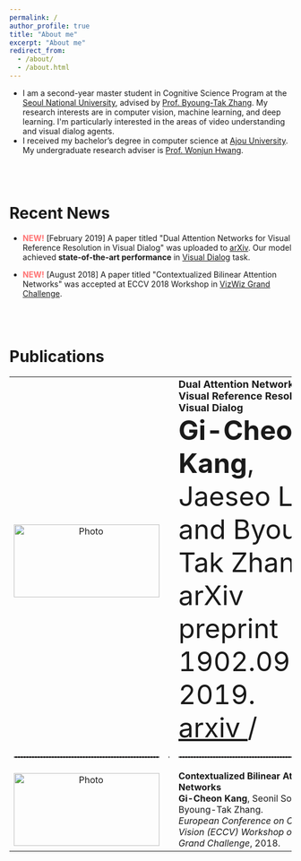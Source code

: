 ```yaml
---
permalink: /
author_profile: true
title: "About me"
excerpt: "About me"
redirect_from: 
  - /about/
  - /about.html
---
```


* I am a second-year master student in Cognitive Science Program at the [Seoul National University](http://en.snu.ac.kr), advised by [Prof. Byoung-Tak Zhang](https://bi.snu.ac.kr/~btzhang/). My research interests are in computer vision, machine learning, and deep learning. I'm particularly interested in the areas of video understanding and visual dialog agents.
* I received my bachelor’s degree in computer science at [Ajou University](http://www.ajou.ac.kr/en/). My undergraduate research adviser is [Prof. Wonjun Hwang](https://sites.google.com/site/haepaly/Home).
<br>
<br>

# Recent News
* <span style="color:#ff7272">**NEW!**</span> [February 2019] A paper titled "Dual Attention Networks for Visual Reference Resolution in Visual Dialog" was uploaded to [arXiv](https://arxiv.org/abs/1902.09368). Our model achieved **state-of-the-art performance** in [Visual Dialog](https://visualdialog.org) task.

* <span style="color:#ff7272">**NEW!**</span> [August 2018] A paper titled "Contextualized Bilinear Attention Networks" was accepted at ECCV 2018 Workshop in [VizWiz Grand Challenge](http://vizwiz.org/workshop/).
<br>
<br>

# Publications
<table align="center" style="border-collapse: collapse; border: none;">
    <tr style="border: none;">
        <td align="center" style="border: none;"><img src="https://github.com/gicheonkang/gicheonkang.github.io/blob/master/images/DAN-19.png?raw=true" alt="Photo" width="260" height="130" /></td>
        <td style="border: none;"></td>
        <td align="left" style="border: none;"><b><a href="https://arxiv.org/pdf/1902.09368.pdf" style="font-size: 18px; text-decoration: none">Dual Attention Networks for Visual Reference Resolution in Visual Dialog</a></b> <br><font size=16><b>Gi-Cheon Kang</b>, Jaeseo Lim, and Byoung-Tak Zhang. </font> <br><font size=16> arXiv preprint 1902.09368, 2019. </font><br> <font size=16><a href="https://arxiv.org/abs/1902.09368"> arxiv </a> / </font></td>
    </tr>
    <tr style="border: none;">
        <td style="border: none;"><hr style="border: 1px dashed #8c8b8b;" /></td>
        <td style="border: none;"><hr style="border: 1px dashed #8c8b8b;" /></td>
        <td style="border: none;"><hr style="border: 1px dashed #8c8b8b;" /></td>
    </tr>
    <tr style="border: none;">
        <td align="center" style="border: none;"><img src="https://github.com/gicheonkang/gicheonkang.github.io/blob/master/images/CBAN-18.png?raw=true" alt="Photo" width="260" height="130" /></td>
        <td style="border: none;"></td>
        <td align="left" style="border: none;"><b><a href="https://bi.snu.ac.kr/Publications/Conferences/International/ECCV2018_Workshop_VizWiz_GCKang.pdf" style="font-size: 16px; text-decoration: none">Contextualized Bilinear Attention Networks</a></b><br> <b>Gi-Cheon Kang</b>, Seonil Son, and Byoung-Tak Zhang. <br><i>European Conference on Computer Vision (ECCV) Workshop on VizWiz Grand Challenge</i>, 2018.</td>
    </tr>
</table>
